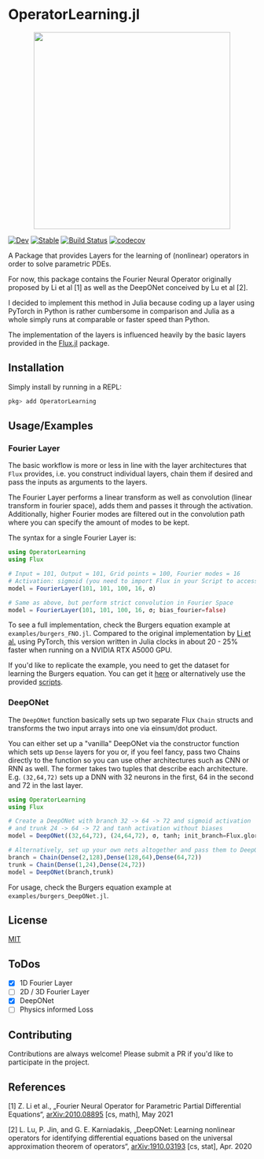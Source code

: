 
# OperatorLearning.jl

<p align="center">
<img width="400px" src="https://pzimbrod.github.io/OperatorLearning.jl/dev/assets/logo.png"/>
</p>

[![Dev](https://img.shields.io/badge/docs-dev-blue.svg)](https://pzimbrod.github.io/OperatorLearning.jl/dev)
[![Stable](https://img.shields.io/badge/docs-stable-blue.svg)](https://pzimbrod.github.io/OperatorLearning.jl/stable)
[![Build Status](https://github.com/pzimbrod/OperatorLearning.jl/actions/workflows/CI.yml/badge.svg?branch=master)](https://github.com/pzimbrod/OperatorLearning.jl/actions/workflows/CI.yml?query=branch%3Amaster++)
[![codecov](https://codecov.io/gh/pzimbrod/OperatorLearning.jl/branch/master/graph/badge.svg?token=NM16L5S4FX)](https://codecov.io/gh/pzimbrod/OperatorLearning.jl)

A Package that provides Layers for the learning of (nonlinear) operators in order to solve parametric PDEs.

For now, this package contains the Fourier Neural Operator originally proposed by Li et al [1] as well as the DeepONet conceived by Lu et al [2].

I decided to implement this method in Julia because coding up a layer using PyTorch in Python is rather cumbersome in comparison and Julia as a whole simply runs at comparable or faster speed than Python.

The implementation of the layers is influenced heavily by the basic layers provided in the [Flux.jl](https://github.com/FluxML/Flux.jl) package.

## Installation

Simply install by running in a REPL:

```julia
pkg> add OperatorLearning
```

## Usage/Examples

### Fourier Layer

The basic workflow is more or less in line with the layer architectures that `Flux` provides, i.e. you construct individual layers, chain them if desired and pass the inputs as arguments to the layers.

The Fourier Layer performs a linear transform as well as convolution (linear transform in fourier space), adds them and passes it through the activation.
Additionally, higher Fourier modes are filtered out in the convolution path where you can specify the amount of modes to be kept.

The syntax for a single Fourier Layer is:

```julia
using OperatorLearning
using Flux

# Input = 101, Output = 101, Grid points = 100, Fourier modes = 16
# Activation: sigmoid (you need to import Flux in your Script to access the activations)
model = FourierLayer(101, 101, 100, 16, σ)

# Same as above, but perform strict convolution in Fourier Space
model = FourierLayer(101, 101, 100, 16, σ; bias_fourier=false)
```

To see a full implementation, check the Burgers equation example at `examples/burgers_FNO.jl`.
Compared to the original implementation by [Li et al.](https://github.com/zongyi-li/fourier_neural_operator/blob/master/fourier_1d.py) using PyTorch, this version written in Julia clocks in about 20 - 25% faster when running on a NVIDIA RTX A5000 GPU.

If you'd like to replicate the example, you need to get the dataset for learning the Burgers equation. You can get it [here](https://drive.google.com/drive/folders/1UnbQh2WWc6knEHbLn-ZaXrKUZhp7pjt-) or alternatively use the provided [scripts](https://github.com/zongyi-li/fourier_neural_operator/tree/master/data_generation/burgers).

### DeepONet

The `DeepONet` function basically sets up two separate Flux `Chain` structs and transforms the two input arrays into one via einsum/dot product.

You can either set up a "vanilla" DeepONet via the constructor function which sets up `Dense` layers for you or, if you feel fancy, pass two Chains directly to the function so you can use other architectures such as CNN or RNN as well.
The former takes two tuples that describe each architecture. E.g. `(32,64,72)` sets up a DNN with 32 neurons in the first, 64 in the second and 72 in the last layer.

```julia
using OperatorLearning
using Flux

# Create a DeepONet with branch 32 -> 64 -> 72 and sigmoid activation
# and trunk 24 -> 64 -> 72 and tanh activation without biases
model = DeepONet((32,64,72), (24,64,72), σ, tanh; init_branch=Flux.glorot_normal, bias_trunk=false)

# Alternatively, set up your own nets altogether and pass them to DeepONet
branch = Chain(Dense(2,128),Dense(128,64),Dense(64,72))
trunk = Chain(Dense(1,24),Dense(24,72))
model = DeepONet(branch,trunk)
```

For usage, check the Burgers equation example at `examples/burgers_DeepONet.jl`.

## License

[MIT](https://choosealicense.com/licenses/mit/)

## ToDos

- [x] 1D Fourier Layer
- [ ] 2D / 3D Fourier Layer
- [x] DeepONet
- [ ] Physics informed Loss

## Contributing

Contributions are always welcome! Please submit a PR if you'd like to participate in the project.

## References

[1] Z. Li et al., „Fourier Neural Operator for Parametric Partial Differential Equations“, [arXiv:2010.08895](https://arxiv.org/abs/2010.08895) [cs, math], May 2021

[2] L. Lu, P. Jin, and G. E. Karniadakis, „DeepONet: Learning nonlinear operators for identifying differential equations based on the universal approximation theorem of operators“, [arXiv:1910.03193](http://arxiv.org/abs/1910.03193) [cs, stat], Apr. 2020
